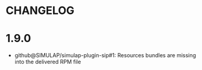 CHANGELOG
=

# 1.9.0
* github@SIMULAP/simulap-plugin-sip#1: Resources bundles are missing into the delivered RPM file

